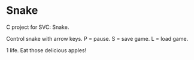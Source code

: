 # Snake
C project for SVC: Snake.

Control snake with arrow keys.
P = pause.
S = save game.
L = load game.

1 life. Eat those delicious apples!
